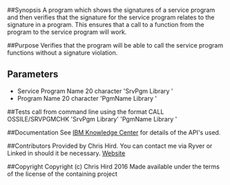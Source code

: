 ##Synopsis
A program which shows the signatures of a service program and then verifies that the signature for the service program relates to the signature 
in a program. This ensures that a call to a function from the program to the service program will work.

##Purpose
Verifies that the program will be able to call the service program functions without a signature violation.

## Parameters
* Service Program Name 20 character 'SrvPgm    Library   '
* Program Name 20 character 'PgmName   Library   ' 

##Tests
call from command line using the format CALL OSSILE/SRVPGMCHK 'SrvPgm    Library' 'PgmName   Library   '

##Documentation
See [IBM Knowledge Center](http://www.ibm.com/support/knowledgecenter/ssw_ibm_i) for details of the API's used.

##Contributors
Provided by Chris Hird. You can contact me via Ryver or Linked in should it be necessary.
[Website](http://www.shieldadvanced.com)
   
##Copyright
Copyright (c) Chris Hird 2016 Made available under the terms of the license of the containing project              
